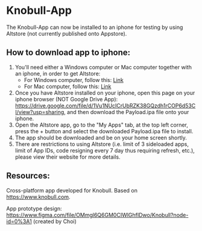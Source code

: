 # Knobull-App
The Knobull-App can now be installed to an iphone for testing by using Altstore (not currently published onto Appstore).

## How to download app to iphone:
1. You'll need either a Windows computer or Mac computer together with an iphone, in order to get Altstore:
    - For Windows computer, follow this: <a href="https://faq.altstore.io/getting-started/how-to-install-altstore-windows">Link</a>
    - For Mac computer, follow this: <a href="https://faq.altstore.io/getting-started/how-to-install-altstore-macos">Link</a>
2. Once you have Altstore installed on your iphone, open this page on your iphone browser (NOT Google Drive App): <a href="https://drive.google.com/file/d/1Vu1NUcICrUbRZK38GQzdh1rCOP6d53CI/view?usp=sharing" target="_blank">https://drive.google.com/file/d/1Vu1NUcICrUbRZK38GQzdh1rCOP6d53CI/view?usp=sharing</a>, and then download the Payload.ipa file onto your iphone.
3. Open the Altstore app, go to the "My Apps" tab, at the top left corner, press the + button and select the downloaded Payload.ipa file to install.
4. The app should be downloaded and be on your home screen shortly.
5. There are restrictions to using Altstore (i.e. limit of 3 sideloaded apps, limit of App IDs, code resigning every 7 day thus requiring refresh, etc.), please view their website for more details.


## Resources:
Cross-platform app developed for Knobull. Based on https://www.knobull.com.

App prototype design: https://www.figma.com/file/OMmgl6Q6GM0CIWlGhfIDwo/Knobull?node-id=0%3A1 (created by Choi)
